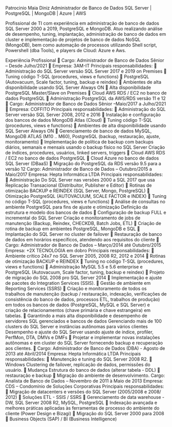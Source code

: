 Patrocinio Maia Diniz
Administrador de Banco de Dados
SQL Server | PostgreSQL | MongoDB | Azure | AWS

Profissional de TI com experiência em administração de banco de dados SQL Server 2000 a 2019, PostgreSQL e MongoDB. 
Atuo realizando análise de desempenho, tuning, implantação, administração de banco de dados em cluster e implementação de projetos de banco de dados NoSQL (MongoDB), 
bem como automação de processos utilizando Shell script, Powershell (dba Tools), e players de Cloud: Azure e Aws.


Experiência Profissional
 Cargo: Administrador de Banco de Dados Sênior – Desde Julho/2021
 Empresa: 3AM-IT
Principais responsabilidades:
 Administração do SQL Server versão SQL Server 2017 e 2019 on Premises
 Tuning código T-SQL (procedures, views e functions)
 PostgreSQL (Autovacuum, Scale factor, tuning, backup e reindex)
 Ambientes de alta disponibilidade usando SQL Server Always ON
 Alta disponibilidade PostgreSQL Master/Slave on Premises
 Cloud AWS RDS / EC2 no banco de dados PostgreSQL
 Administração PostgreSQL da AWS/RDS versão 11 e 12
 Cargo: Administrador de Banco de Dados Sênior –Maio/2017 a Julho/2021
 Empresa: COFFITO
Principais responsabilidades:
 Administração do SQL Server versão SQL Server 2008, 2012 e 2016
 Instalação e configuração dos bancos de dados MongoDB Atlas (Cloud)
 Tuning código T-SQL (procedures, views e functions)
 Ambientes de alta disponibilidade usando SQL Server Always ON
 Gerenciamento de banco de dados MySQL, MongoDB ATLAS (M10 .. M60), PostgreSQL (backup, restauração, ajuste, monitoramento)
 Implementação de política de backup com backups diários, semanais e mensais usando o backup físico no SQL Server Criação de índices, procedures, usuários, linked servers, triggers
 Cloud AWS RDS / EC2 no banco de dados PostgreSQL
 Cloud Azure no banco de dados SQL Server (DBaaS)
 Migração do PostgreSQL da RDS versão 9.5 para a versão 12
Cargo: Administrador de Banco de Dados – Outubro/2015 a Maio/2017 Empresa: Hepta Informática LTDA
Principais responsabilidades:
 Administração Do SQL Server nas versões 2000 a SQL 2017 que usa Replicação Transacional (Distribuitor, Publisher e Editor)
 Rotinas de otimização BACKUP e REINDEX (SQL Server, Mongo, PostgreSQL)
 Otimização PostgreSQL (AUTOVACUUM, SCALE FACTOR e INDEX)
 Tuning no código T-SQL (procedures, views e functions)
 Análise de consultas no ambiente PostgreSQL para fins de ajuste e otimização Definição da estrutura e modelo dos bancos de dados
 Configuração de backup FULL e incremental do SQL Server Criação e monitoramento de jobs de manutenção (Backup, Reindex, CHECKDB, Batch Jobs, ETL)
 Criação de rotina de backup em ambientes PostgreSQL, MongoDB e SQL
 Implantação do SQL Server no cluster de failover
 Restauração de banco de dados em horários específicos, atendendo aos requisitos do cliente
 Cargo: Administrador de Banco de Dados – Março/2014 até Outubro/2015 Empresa: +2X TECNOLOGIA em dobro
Principais responsabilidades:
 Ambiente crítico 24x7 no SQL Server 2005, 2008 R2, 2012 e 2014
 Rotinas de otimização BACKUP e REINDEX
 Tuning no código T-SQL (procedures, views e functions)
 Administração MySQL 5.5 e 5.6 enterprise e PostgreSQL (Autovacuum, Scale factor, tuning, backup e reindex)
 Projeto de migração do SQL 2008 pro SQL Server 2014
 Implementação e ajuste de pacotes do Integration Services (SSIS).
 Gestão de ambiente em Reporting Services (SSRS)
 Criação e monitoramento de todos os trabalhos de manutenção (backup / restauração, indexação, verificações de consistência do banco de dados, processos ETL, trabalhos de produção) em todos os bancos de dados (PostgreSQL, MySQL e SQL Server) e criação de relacionamentos (chave primária e chave estrangeira) em tabelas.
 Garantindo a mais alta disponibilidade e desempenho de servidores SQL gerenciados e bancos de dados Gerenciando mais de 100 clusters do SQL Server e instâncias autônomas para vários clientes Desempenho e ajuste do SQL Server usando ajuste de índice, profiler, PerfMon, DTA, DMVs e DMFs
 Projetar e implementar novas instalações autônomas e em cluster do SQL Server fornecendo backup e recuperação aos clientes.
 Cargo: Administrador de Banco de Dados (DBA) - Agosto de 2013 até Abril/2014 Empresa: Hepta Informática LTDA Principais responsabilidades:
 Manutenção e tuning do SQL Server 2008 R2.
 Windows Clustering de failover, replicação de dados, permissões do usuário.
 Mudança Estrutura do banco de dados (alterar tabela - DDL)
 restauração e backup
 Migração do ambiente de desenvolvimento.
Cargo: Analista de Banco de Dados – Novembro de 2011 à Maio de 2013 Empresa: CDS – Condomínio de Soluções Corporativas Principais responsabilidades:
 Migração de datacenters e versões do SQL Server (2005/2008 e 2008/ 2012)
 Soluções ETL - SSIS / SSRS
 Gerenciamento de data warehouse - DW, SQL Server 2008 R2, MySQL, PostgreSQL
 Indexação avançada e melhores práticas aplicadas às ferramentas de processo do ambiente do cliente (Power Design e Bizagi)
 Migração do SQL Server 2000 para 2008
 Business Objects (SAP) / BI (Business Intelligence)
